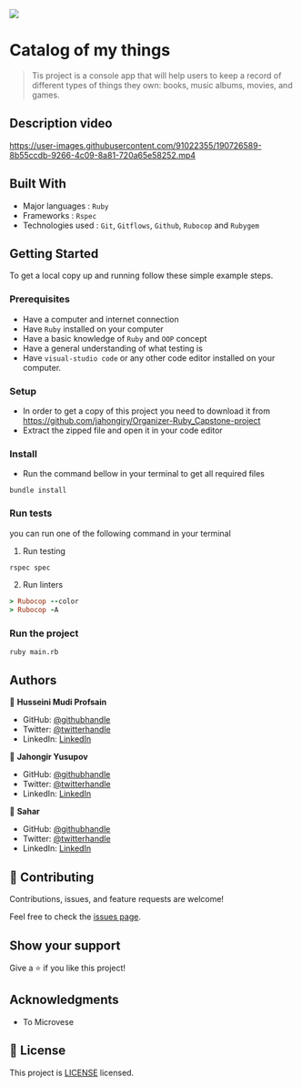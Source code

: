 ![](https://img.shields.io/badge/Microverse-blueviolet)

# Catalog of my things

> Tis project is a console app that will help users to keep a record of different types of things they own: books, music albums, movies, and games.

## Description video

https://user-images.githubusercontent.com/91022355/190726589-8b55ccdb-9266-4c09-8a81-720a65e58252.mp4

## Built With

- Major languages : `Ruby`
- Frameworks : `Rspec`
- Technologies used : `Git`, `Gitflows`, `Github`, `Rubocop` and `Rubygem`

## Getting Started

To get a local copy up and running follow these simple example steps.

### Prerequisites

- Have a computer and internet connection
- Have `Ruby` installed on your computer
- Have a basic knowledge of `Ruby` and `OOP` concept
- Have a general understanding of what testing is
- Have `visual-studio code` or any other code editor installed on your computer.

### Setup

- In order to get a copy of this project you need to download it from https://github.com/jahongiry/Organizer-Ruby_Capstone-project
- Extract the zipped file and open it in your code editor

### Install

- Run the command bellow in your terminal to get all required files

```
bundle install
```

### Run tests

you can run one of the following command in your terminal

1. Run testing

```Ruby
rspec spec
```

2. Run linters

```Ruby
> Rubocop --color
> Rubocop -A
```

### Run the project

`ruby main.rb`

## Authors

👤 **Husseini Mudi Profsain**

- GitHub: [@githubhandle](https://github.com/Profsai)
- Twitter: [@twitterhandle](https://twitter.com/profsain)
- LinkedIn: [LinkedIn](https://www.linkedin.com/in/profsain)

👤 **Jahongir Yusupov**

- GitHub: [@githubhandle](https://github.com/jahongiry)
- Twitter: [@twitterhandle](https://twitter.com/@JahongirYusup13)
- LinkedIn: [LinkedIn](https://www.linkedin.com/in/@JahongirYusup13/)

👤 **Sahar**

- GitHub: [@githubhandle](https://github.com/)
- Twitter: [@twitterhandle](https://twitter.com/)
- LinkedIn: [LinkedIn](https://www.linkedin.com/in/)

## 🤝 Contributing

Contributions, issues, and feature requests are welcome!

Feel free to check the [issues page](https://github.com/jahongiry/Organizer-Ruby_Capstone-project/issues/).

## Show your support

Give a ⭐️ if you like this project!

## Acknowledgments

- To Microvese

## 📝 License

This project is [LICENSE]() licensed.
